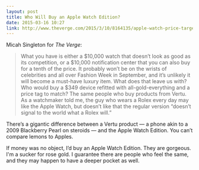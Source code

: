 ```yaml
---
layout: post
title: Who Will Buy an Apple Watch Edition?
date: 2015-03-16 10:27
link: http://www.theverge.com/2015/3/10/8164135/apple-watch-price-target-market-who-will-buy
---
```


Micah Singleton for *The Verge*:

> What you have is either a $10,000 watch that doesn’t look as good as its competition, or a $10,000 notification center that you can also buy for a tenth of the price. It probably won’t be on the wrists of celebrities and all over Fashion Week in September, and it’s unlikely it will become a must-have luxury item. What does that leave us with? Who would buy a $349 device refitted with all-gold-everything and a price tag to match? The same people who buy products from Vertu. As a watchmaker told me, the guy who wears a Rolex every day may like the Apple Watch, but doesn’t like that the regular version “doesn’t signal to the world what a Rolex will.”

There’s a gigantic difference between a Vertu product — a phone akin to a 2009 Blackberry Pearl on steroids — and the Apple Watch Edition. You can’t compare lemons to Apples. 

If money was no object, I’d buy an Apple Watch Edition. They are gorgeous. I'm a sucker for rose gold. I guarantee there are people who feel the same, and they may happen to have a deeper pocket as well. 